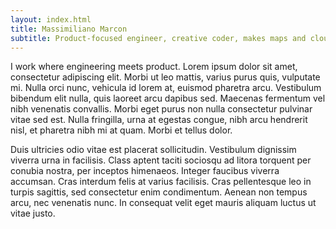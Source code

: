 ```yaml
---
layout: index.html
title: Massimiliano Marcon
subtitle: Product-focused engineer, creative coder, makes maps and clouds.
---
```


I work where engineering meets product. Lorem ipsum dolor sit amet, consectetur adipiscing elit. Morbi ut leo mattis, varius purus quis, vulputate mi. Nulla orci nunc, vehicula id lorem at, euismod pharetra arcu. Vestibulum bibendum elit nulla, quis laoreet arcu dapibus sed. Maecenas fermentum vel nibh venenatis convallis. Morbi eget purus non nulla consectetur pulvinar vitae sed est. Nulla fringilla, urna at egestas congue, nibh arcu hendrerit nisl, et pharetra nibh mi at quam. Morbi et tellus dolor.

Duis ultricies odio vitae est placerat sollicitudin. Vestibulum dignissim viverra urna in facilisis. Class aptent taciti sociosqu ad litora torquent per conubia nostra, per inceptos himenaeos. Integer faucibus viverra accumsan. Cras interdum felis at varius facilisis. Cras pellentesque leo in turpis sagittis, sed consectetur enim condimentum. Aenean non tempus arcu, nec venenatis nunc. In consequat velit eget mauris aliquam luctus ut vitae justo.